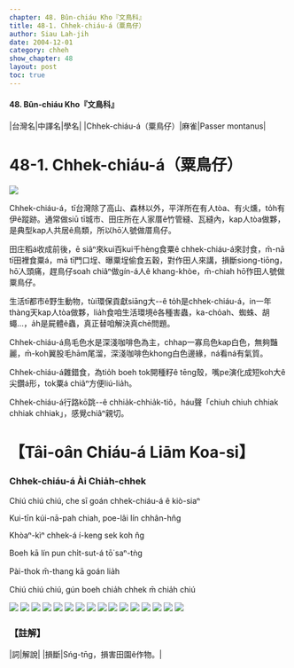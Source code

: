 ```yaml
---
chapter: 48. Bûn-chiáu Kho『文鳥科』
title: 48-1. Chhek-chiáu-á（粟鳥仔）
author: Siau Lah-jih
date: 2004-12-01    
category: chheh
show_chapter: 48
layout: post
toc: true
---
```


#### 48. Bûn-chiáu Kho『文鳥科』


|台灣名|中譯名|學名|
|Chhek-chiáu-á（粟鳥仔）|麻雀|Passer montanus|


# 48-1. Chhek-chiáu-á（粟鳥仔）

![](../too5/48/48-1-4.Chhek-chiáu-á.jpg)


Chhek-chiáu-á，tī台灣除了高山、森林以外，平洋所在有人tòa、有火燻，to̍h有伊ê蹤跡。通常做siū tī城市、田庄所在人家厝ê竹管縫、瓦縫內，kap人tòa做夥，是典型kap人共居ê鳥類，所以hō͘人號做厝鳥仔。

田庄稻á收成前後，ē siâⁿ來kui百kui千hèng食粟ê chhek-chiáu-á來討食，m̄-nā tī田裡食粟á，mā tī門口埕、曝粟埕偷食五穀，對作田人來講，損斷siong-tiōng，hō͘人頭痛，趕鳥仔soah chiâⁿ做gín-á人ê khang-khòe，m̄-chiah hō͘作田人號做粟鳥仔。

生活tī都市ê野生動物，tùi環保貢獻siāng大--ê to̍h是chhek-chiáu-á，in一年thàng天kap人tòa做夥，lia̍h食咱生活環境ê各種害蟲，ka-cho̍ah、蜘蛛、胡蠅…，a̍h是屍體ê蟲，真正替咱解決真chē問題。

Chhek-chiáu-á鳥毛色水是深淺咖啡色為主，chhap一寡烏色kap白色，無夠豔麗，m̄-koh翼股毛hām尾溜，深淺咖啡色khong白色邊緣，ná看ná有氣質。

Chhek-chiáu-á雜錯食，為tio̍h boeh tok開種籽ê tēng殼，嘴pe演化成短koh大ê尖鑽á形，tok粟á chiâⁿ方便liú-lia̍h。

Chhek-chiáu-á行路kō͘跳--ê chhia̍k-chhia̍k-tiô，háu聲「chiuh chiuh chhiak chhiak chhiak」，感覺chiâⁿ親切。




# 【Tâi-oân Chiáu-á Liām Koa-si】

### **Chhek-chiáu-á Ài Chia̍h-chhek**


Chiú chiú chiú, che sī goán chhek-chiáu-á ê kiò-siaⁿ

Kui-tīn kúi-nā-pah chiah, poe-lâi lín chhân-hn̂g

Khòaⁿ-kìⁿ chhek-á í-keng sek koh n̂g

Boeh kā lín pun chi̍t-sut-á tō͘ saⁿ-tǹg

Pài-thok m̄-thang kā goán lia̍h

Chiú chiú chiú, gún boeh chia̍h chhek m̄ chia̍h chiú


 
![](../too5/48/48-1-1.Chhek-chiáu-á.jpg)
![](../too5/48/48-1-15.Chhek-chiáu-á.jpg)
![](../too5/48/48-1-3.Chhek-chiáu-á.jpg)
![](../too5/48/48-1-9.Chhek-chiáu-á.jpg)
![](../too5/48/48-1-10.Chhek-chiáu-á.jpg)
![](../too5/48/48-1-12.Chhek-chiáu-á.jpg)
![](../too5/48/48-1-6.Chhek-chiáu-á.jpg)
![](../too5/48/48-1-2.Chhek-chiáu-á.jpg)
![](../too5/48/48-1-7.Chhek-chiáu-á.jpg)
![](../too5/48/48-1-5.Chhek-chiáu-á.jpg)
![](../too5/48/48-1-8.Chhek-chiáu-á.jpg)
![](../too5/48/48-1-13.Chhek-chiáu-á.jpg)
![](../too5/48/48-1-14.Chhek-chiáu-á.jpg)
![](../too5/48/48-1-11.Chhek-chiáu-á.jpg)
![](../too5/48/48-1-17.Chhek-chiáu-á.jpg)
![](../too5/48/48-1-16.Chhek-chiáu-á.jpg)



### 【註解】

|詞|解說|
|損斷|Sńg-tn̄g，損害田園ê作物。|





